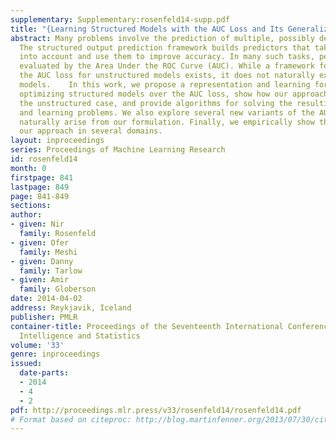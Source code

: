 ```yaml
---
supplementary: Supplementary:rosenfeld14-supp.pdf
title: "{Learning Structured Models with the AUC Loss and Its Generalizations}"
abstract: Many problems involve the prediction of multiple, possibly dependent labels.
  The structured output prediction framework builds predictors that take these dependencies
  into account and use them to improve accuracy. In many such tasks, performance is
  evaluated by the Area Under the ROC Curve (AUC). While a framework for optimizing
  the AUC loss for unstructured models exists, it does not naturally extend to structured
  models.    In this work, we propose a representation and learning formulation for
  optimizing structured models over the AUC loss, show how our approach generalizes
  the unstructured case, and provide algorithms for solving the resulting inference
  and learning problems. We also explore several new variants of the AUC measure which
  naturally arise from our formulation. Finally, we empirically show the utility of
  our approach in several domains.
layout: inproceedings
series: Proceedings of Machine Learning Research
id: rosenfeld14
month: 0
firstpage: 841
lastpage: 849
page: 841-849
sections: 
author:
- given: Nir
  family: Rosenfeld
- given: Ofer
  family: Meshi
- given: Danny
  family: Tarlow
- given: Amir
  family: Globerson
date: 2014-04-02
address: Reykjavik, Iceland
publisher: PMLR
container-title: Proceedings of the Seventeenth International Conference on Artificial
  Intelligence and Statistics
volume: '33'
genre: inproceedings
issued:
  date-parts:
  - 2014
  - 4
  - 2
pdf: http://proceedings.mlr.press/v33/rosenfeld14/rosenfeld14.pdf
# Format based on citeproc: http://blog.martinfenner.org/2013/07/30/citeproc-yaml-for-bibliographies/
---
```

